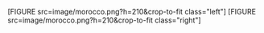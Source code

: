 
[FIGURE src=image/morocco.png?h=210&crop-to-fit class="left"]
[FIGURE src=image/morocco.png?h=210&crop-to-fit class="right"]
